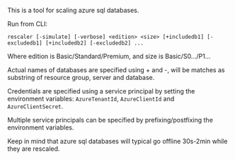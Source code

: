 This is a tool for scaling azure sql databases.

Run from CLI:

`rescaler [-simulate] [-verbose] <edition> <size> [+includedb1] [-excludedb1] [+includedb2] [-excludedb2] ...`

Where edition is Basic/Standard/Premium, and size is Basic/S0.../P1...

Actual names of databases are specified using + and -, will be matches as substring of resource group, server and database.

Credentials are specified using a service principal by setting the environment variables:
`AzureTenantId`, `AzureClientId` and `AzureClientSecret`.

Multiple service principals can be specified by prefixing/postfixing the environment variables.

Keep in mind that azure sql databases will typical go offline 30s-2min while they are rescaled.